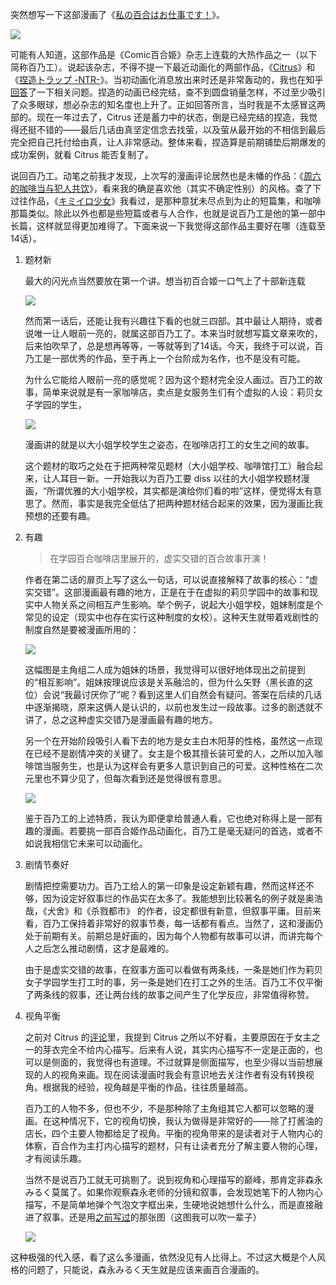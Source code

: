 突然想写一下这部漫画了《[私の百合はお仕事です！](http://bangumi.tv/subject/198384)》。

![](https://lain.bgm.tv/pic/cover/l/e3/79/198384_BSSbm.jpg)

可能有人知道，这部作品是《Comic百合姫》杂志上连载的大热作品之一（以下简称百乃工）。说起该杂志，不得不提一下最近动画化的两部作品，《[Citrus](http://bangumi.tv/subject/81475)》和《[捏造トラップ -NTR-](http://bangumi.tv/subject/127718)》。当初动画化消息放出来时还是非常轰动的，我也在知乎[回答](https://www.zhihu.com/question/52633331/answer/131405792)了一下相关问题。捏造的动画已经完结，查不到圆盘销量怎样，不过至少吸引了众多眼球，想必杂志的知名度也上升了。正如回答所言，当时我是不太感冒这两部的。现在一年过去了，Citrus 还是蓄力中的状态，倒是已经完结的捏造，我觉得还挺不错的——最后几话由真坚定信念去找萤，以及萤从最开始的不相信到最后完全把自己托付给由真，让人非常感动。整体来看，捏造算是前期铺垫后期爆发的成功案例，就看 Citrus 能否复制了。

说回百乃工。动笔之前我才发现，上次写的漫画评论居然也是未幡的作品：《[周六的咖啡当与犯人共饮](https://laike9m.com/blog/zhou-liu-de-ka-pei-dang-yu-fan-ren-gong-yin,96)》，看来我的确是喜欢他（其实不确定性别）的风格。查了下过往作品，《[キミイロ少女](http://bangumi.tv/subject/127375)》我看过，是那种意犹未尽点到为止的短篇集，和咖啡那篇类似。除此以外也都是些短篇或者与人合作，也就是说百乃工是他的第一部中长篇，这样就显得更加难得了。下面来说一下我觉得这部作品主要好在哪（连载至14话）。

1. 题材新

   最大的闪光点当然要放在第一个讲。想当初百合姬一口气上了十部新连载

   ![](https://oftdwlsct.qnssl.com/10.png)

   然而第一话后，还能让我有兴趣往下看的也就三四部。其中最让人期待，或者说唯一让人眼前一亮的，就属这部百乃工了。本来当时就想写篇文章来吹的，后来怕吹早了，总是想再等等，一等就等到了14话。今天，我终于可以说，百乃工是一部优秀的作品，至于再上一个台阶成为名作，也不是没有可能。

   为什么它能给人眼前一亮的感觉呢？因为这个题材完全没人画过。百乃工的故事，简单来说就是有一家咖啡店，卖点是女服务生们有个虚拟的人设：莉贝女子学园的学生，

   ![](https://oftdwlsct.qnssl.com/libei.png)

   漫画讲的就是以大小姐学校学生之姿态，在咖啡店打工的女生之间的故事。

   这个题材的取巧之处在于把两种常见题材（大小姐学校、咖啡馆打工）融合起来，让人耳目一新。一开始我以为百乃工要 diss 以往的大小姐学校题材漫画，“所谓优雅的大小姐学校，其实都是演给你们看的啦”这样，便觉得太有意思了。然而，事实是我完全低估了把两种题材结合起来的效果，因为漫画比我预想的还要有趣。

2. 有趣

   > 在学园百合咖啡店里展开的，虚实交错的百合故事开演！

   作者在第二话的扉页上写了这么一句话，可以说直接解释了故事的核心：“虚实交错”。这部漫画最有趣的地方，正是在于在虚拟的莉贝学园中的故事和现实中人物关系之间相互产生影响。举个例子，说起大小姐学校，姐妹制度是个常见的设定（现实中也存在实行这种制度的女校）。这种天生就带着戏剧性的制度自然是要被漫画所用的：

   ![](https://oftdwlsct.qnssl.com/sister.png)

   这幅图是主角组二人成为姐妹的场景，我觉得可以很好地体现出之前提到的“相互影响”。姐妹按理说应该是关系融洽的，但为什么矢野（黑长直的这位）会说“我最讨厌你了”呢？看到这里人们自然会有疑问。答案在后续的几话中逐渐揭晓，原来这俩人是认识的，以前也发生过一段故事。过多的剧透就不讲了，总之这种虚实交错乃是漫画最有趣的地方。

   另一个在开始阶段吸引人看下去的地方是女主白木阳芽的性格，虽然这一点现在已经不是剧情冲突的关键了。女主是个极其擅长装可爱的人，之所以加入咖啡馆当服务生，也是认为这样会有更多人意识到自己的可爱。这种性格在二次元里也不算少见了，但每次看到还是觉得很有意思。

   ![](https://oftdwlsct.qnssl.com/yangya.png)

   鉴于百乃工的上述特质，我认为即便拿给普通人看，它也绝对称得上是一部有趣的漫画。若要挑一部百合姬作品动画化，百乃工是毫无疑问的首选，或者不如说我相信它未来可以动画化。

3. 剧情节奏好

   剧情把控需要功力。百乃工给人的第一印象是设定新颖有趣，然而这样还不够，因为设定好叙事烂的作品实在太多了。我能想到比较著名的例子就是奥浩哉，《犬舍》和《杀戮都市》 的作者，设定都很有新意，但叙事平庸。目前来看，百乃工保持着非常好的叙事节奏，每一话都有看点。当然了，这和漫画仍处于前期有关。前期总是好画的，因为每个人物都有故事可以讲，而讲完每个人之后怎么推动剧情，这才是最难的。

   由于是虚实交错的故事，在叙事方面可以看做有两条线，一条是她们作为莉贝女子学园学生打工时的事，另一条是她们在打工之外的生活。百乃工不仅平衡了两条线的叙事，还让两台线的故事之间产生了化学反应，非常值得称赞。

4. 视角平衡

   之前对 Citrus 的[评论](https://laike9m.com/blog/shuo-shuo-citrus,83/)里，我提到 Citrus 之所以不好看，主要原因在于女主之一的芽衣完全不给内心描写。后来有人说，其实内心描写不一定是正面的，也可以是侧面的，我觉得也有道理。不过就算是侧面描写，也至少得以当前想展现的人的视角来画。现在阅读漫画时我会有意识地去关注作者有没有转换视角。根据我的经验，视角越是平衡的作品，往往质量越高。

   百乃工的人物不多，但也不少，不是那种除了主角组其它人都可以忽略的漫画。在这种情况下，它的视角切换，我认为做得是非常好的——除了打酱油的店长，四个主要人物都给足了视角。平衡的视角带来的是读者对于人物内心的体察，百合作为主打内心描写的题材，只有让读者充分了解主要人物的心理，才有阅读乐趣。

   当然不是说百乃工就无可挑剔了。说到视角和心理描写的巅峰，那肯定非森永みるく莫属了。如果你观察森永老师的分镜和叙事，会发现她笔下的人物内心描写，不是简单地弹个气泡文字框出来，生硬地说她想什么什么，而是直接融进了叙事。还是用[之前写过](https://laike9m.com/blog/girl-friendshuo-xing-gong-zhu-xi-yi-qi-shi-touch,63/)的那张图（这图我可以吹一辈子）

   ![](https://laike9m.com/media/content/BlogPost/images/GF.jpg)

这种极强的代入感，看了这么多漫画，依然没见有人比得上。不过这大概是个人风格的问题了，只能说，森永みるく天生就是应该来画百合漫画的。